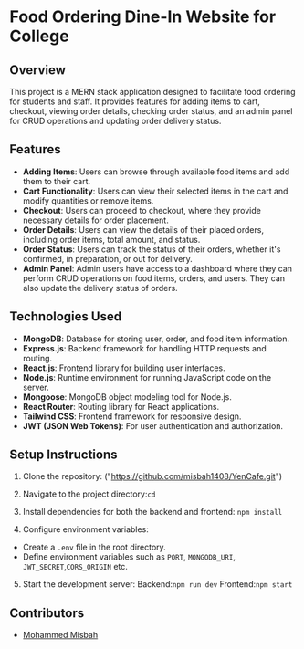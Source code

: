 # Food Ordering Dine-In Website for College

## Overview
This project is a MERN stack application designed to facilitate food ordering for students and staff. It provides features for adding items to cart, checkout, viewing order details, checking order status, and an admin panel for CRUD operations and updating order delivery status.

## Features
- **Adding Items**: Users can browse through available food items and add them to their cart.
- **Cart Functionality**: Users can view their selected items in the cart and modify quantities or remove items.
- **Checkout**: Users can proceed to checkout, where they provide necessary details for order placement.
- **Order Details**: Users can view the details of their placed orders, including order items, total amount, and status.
- **Order Status**: Users can track the status of their orders, whether it's confirmed, in preparation, or out for delivery.
- **Admin Panel**: Admin users have access to a dashboard where they can perform CRUD operations on food items, orders, and users. They can also update the delivery status of orders.

## Technologies Used
- **MongoDB**: Database for storing user, order, and food item information.
- **Express.js**: Backend framework for handling HTTP requests and routing.
- **React.js**: Frontend library for building user interfaces.
- **Node.js**: Runtime environment for running JavaScript code on the server.
- **Mongoose**: MongoDB object modeling tool for Node.js.
- **React Router**: Routing library for React applications.
- **Tailwind CSS**: Frontend framework for responsive design.
- **JWT (JSON Web Tokens)**: For user authentication and authorization.


## Setup Instructions
1. Clone the repository: ("https://github.com/misbah1408/YenCafe.git")

2. Navigate to the project directory:`cd  `

3. Install dependencies for both the backend and frontend: `npm install`

4. Configure environment variables:
- Create a `.env` file in the root directory.
- Define environment variables such as `PORT`, `MONGODB_URI`, `JWT_SECRET`,`CORS_ORIGIN` etc.

5. Start the development server: 
    Backend:`npm run dev`
    Frontend:`npm start`


## Contributors
- [Mohammed Misbah](https://github.com/misbah1408)

